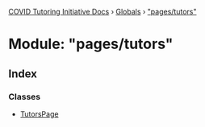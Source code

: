 [COVID Tutoring Initiative Docs](../README.md) › [Globals](../globals.md) › ["pages/tutors"](_pages_tutors_.md)

# Module: "pages/tutors"

## Index

### Classes

- [TutorsPage](../classes/_pages_tutors_.tutorspage.md)
